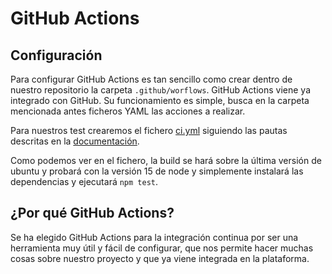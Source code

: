 # GitHub Actions

## Configuración

Para configurar GitHub Actions es tan sencillo como crear dentro de nuestro repositorio la carpeta `.github/worflows`. GitHub Actions viene ya integrado con GitHub. Su funcionamiento es simple, busca en la carpeta mencionada antes ficheros YAML las acciones a realizar.

Para nuestros test crearemos el fichero [ci.yml](../.github/workflows/ci.yml) siguiendo las pautas descritas en la [documentación](https://docs.github.com/en/free-pro-team@latest/actions/guides/building-and-testing-nodejs).

Como podemos ver en el fichero, la build se hará sobre la última versión de ubuntu y probará con la versión 15 de node y simplemente instalará las dependencias y ejecutará `npm test`.

## ¿Por qué GitHub Actions?

Se ha elegido GitHub Actions para la integración continua por ser una herramienta muy útil y fácil de configurar, que nos permite hacer muchas cosas sobre nuestro proyecto y que ya viene integrada en la plataforma.
